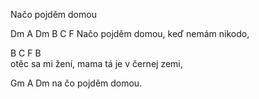 Načo pojděm domou

Dm   A      Dm     B     C     F
Načo pojděm domou, keď nemám nikodo,

B    C           F            B        
otěc sa mi žení, mama tá je v černej zemi,

Gm    A      Dm
na čo pojděm domou.
